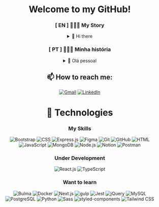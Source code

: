 <div align="center">

# Welcome to my GitHub!

### [ EN ] 🧑🏻‍💻 My Story

<details>
<summary>👋 Hi there</summary>

I'm a dedicated **developer** who loves to learn and share knowledge. My journey began as an undergraduate student, where I explored the fields of **Interior Design** and **Architecture and Urbanism**. I've also had the unique experience of working as a **Tattoo Artist**, improving my artistic skills and creativity.

I'm always looking for new challenges and opportunities for personal and professional growth. Currently, I've been working on my **career transition** to the technology field. My primary goal is to become a **Full Stack Developer**.

In my free time, I enjoy reading, drawing, gaming, watching anime, movies, TV Series/Shows, and exploring new places.

</details>

### [ PT ] 🧑🏻‍💻 Minha história

<details>
<summary>👋 Olá pessoal</summary>
  
Sou um **desenvolvedor** dedicado que adora aprender e compartilhar conhecimento. Minha jornada começou como estudante universitário, onde explorei as áreas de **Design de Interiores** e **Arquitetura e Urbanismo**. Também já tive a experiência única de trabalhar como **Tatuador**, aprimorando minhas habilidades artísticas e criatividade.

Estou sempre em busca de novos desafios e oportunidades de crescimento pessoal e profissional. Atualmente, tenho trabalhado na minha **transição de carreira** para a área de tecnologia. Meu objetivo principal é me tornar um **Desenvolvedor Full Stack**.

No meu tempo livre, gosto de ler, desenhar, jogar, assistir animes, filmes, séries, e explorar novos lugares.

</details>

## 📫 How to reach me:

[![Gmail](https://img.shields.io/badge/Gmail-eb493b.svg?logo=gmail&logoColor=white&link=mailto:ramoonlorenzo@gmail.com)](mailto:ramoonlorenzo@gmail.com) [![LinkedIn](https://img.shields.io/badge/LinkedIn-0a66c2.svg?logo=linkedin&logoColor=white)](https://linkedin.com/in/ramoonlorenzo)

# 🚀 Technologies

### My Skills

![Bootstrap](https://img.shields.io/badge/Bootstrap-8712fb.svg?style=for-the-badge&logo=bootstrap&logoColor=white) ![CSS](https://img.shields.io/badge/CSS-0170ba.svg?style=for-the-badge&logo=css3&logoColor=white) ![Express.js](https://img.shields.io/badge/Express.js-000000.svg?style=for-the-badge&logo=express&logoColor=white) ![Figma](https://img.shields.io/badge/Figma-f24e1e.svg?style=for-the-badge&logo=figma&logoColor=white) ![Git](https://img.shields.io/badge/Git-f54d27.svg?style=for-the-badge&logo=git&logoColor=white) ![GitHub](https://img.shields.io/badge/GitHub-000000.svg?style=for-the-badge&logo=github&logoColor=white) ![HTML](https://img.shields.io/badge/HTML-e44d26.svg?style=for-the-badge&logo=html5&logoColor=white) ![JavaScript](https://img.shields.io/badge/JavaScript-F5da55.svg?style=for-the-badge&logo=javascript&logoColor=white) ![MongoDB](https://img.shields.io/badge/MongoDB-07ab4f.svg?style=for-the-badge&logo=mongodb&logoColor=white) ![Node.js](https://img.shields.io/badge/Node.js-87cf30.svg?style=for-the-badge&logo=nodedotjs&logoColor=white) ![Notion](https://img.shields.io/badge/Notion-000000.svg?style=for-the-badge&logo=notion&logoColor=white) ![Postman](https://img.shields.io/badge/Postman-e05320.svg?style=for-the-badge&logo=postman&logoColor=white)

### Under Development

![React.js](https://img.shields.io/badge/React.js-087ea4.svg?style=for-the-badge&logo=react&logoColor=white) ![TypeScript](https://img.shields.io/badge/TypeScript-3178c6.svg?style=for-the-badge&logo=typescript&logoColor=white)

### Want to learn

![Bulma](https://img.shields.io/badge/Bulma-00d1b2.svg?style=for-the-badge&logo=bulma&logoColor=white) ![Docker](https://img.shields.io/badge/Docker-2496ed.svg?style=for-the-badge&logo=docker&logoColor=white) ![Next.js](https://img.shields.io/badge/Next.js-000000.svg?style=for-the-badge&logo=nextdotjs&logoColor=white) ![gulp](https://img.shields.io/badge/Gulp-cf4647.svg?style=for-the-badge&logo=gulp&logoColor=white) ![Jest](https://img.shields.io/badge/Jest-99425b.svg?style=for-the-badge&logo=jest&logoColor=white) ![jQuery](https://img.shields.io/badge/jQuery-0868ab.svg?style=for-the-badge&logo=jquery&logoColor=white) ![MySQL](https://img.shields.io/badge/MySQL-3e6e93.svg?style=for-the-badge&logo=mysql&logoColor=white) ![PostgreSQL](https://img.shields.io/badge/PostgreSQL-336791.svg?style=for-the-badge&logo=postgresql&logoColor=white) ![Python](https://img.shields.io/badge/Python-316e9e.svg?style=for-the-badge&logo=python&logoColor=white) ![Sass](https://img.shields.io/badge/Sass-cf649a.svg?style=for-the-badge&logo=sass&logoColor=white) ![styled-components](https://img.shields.io/badge/styled--components-d977b3.svg?style=for-the-badge&logo=styledcomponents&logoColor=white) ![Tailwind CSS](https://img.shields.io/badge/Tailwind_CSS-0ea5e9.svg?style=for-the-badge&logo=tailwindcss&logoColor=white)

</div>
